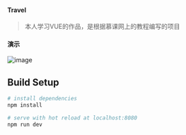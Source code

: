 #### Travel

> 本人学习VUE的作品，是根据慕课网上的教程编写的项目

#### 演示

![image](https://raw.githubusercontent.com/SexyPhoenix/Travel/master/static/1.gif)

## Build Setup

``` bash
# install dependencies
npm install

# serve with hot reload at localhost:8080
npm run dev
